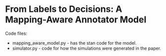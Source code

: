 # From Labels to Decisions: A Mapping-Aware Annotator Model

Code files:
- mapping_aware_model.py - has the stan code for the model.
- simulator.py - code for how the simulations were generated in the paper.
